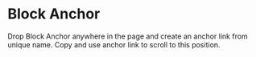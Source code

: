 # Block Anchor

Drop Block Anchor anywhere in the page and create an anchor link from unique name. Copy and use anchor link to scroll to this position.
